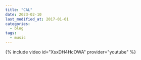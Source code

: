 ```yaml
---
title: "CAL"
date: 2023-02-10
last_modified_at: 2017-01-01
categories:
  - blog
tags:
  - music
---
```


{% include video id="XsxDH4HcOWA" provider="youtube" %}
